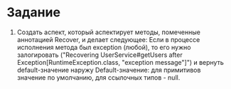 # Задание

1. Создать аспект, который аспектирует методы, помеченные аннотацией Recover, и делает следующее:
Если в процессе исполнения метода был exception (любой), то его нужно залогировать ("Recovering UserService#getUsers after Exception[RuntimeException.class, "exception message"]") и вернуть default-значение наружу Default-значение: для примитивов значение по умолчанию, для ссылочных типов - null.
